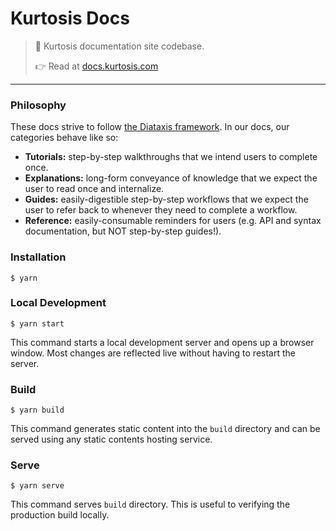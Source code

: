 Kurtosis Docs
=============

>📖 Kurtosis documentation site codebase.
>
>👉 Read at [docs.kurtosis.com](https://docs.kurtosis.com)

---

### Philosophy
These docs strive to follow [the Diataxis framework](https://diataxis.fr/). In our docs, our categories behave like so:

- **Tutorials:** step-by-step walkthroughs that we intend users to complete once.
- **Explanations:** long-form conveyance of knowledge that we expect the user to read once and internalize.
- **Guides:** easily-digestible step-by-step workflows that we expect the user to refer back to whenever they need to complete a workflow.
- **Reference:** easily-consumable reminders for users (e.g. API and syntax documentation, but NOT step-by-step guides!).

### Installation

```shell
$ yarn
```

### Local Development

```shell
$ yarn start
```

This command starts a local development server and opens up a browser window. Most changes are reflected live without having to restart the server.

### Build

```shell
$ yarn build
```

This command generates static content into the `build` directory and can be served using any static contents hosting service.

### Serve

```shell
$ yarn serve
```

This command serves `build` directory. This is useful to verifying the production build locally.
